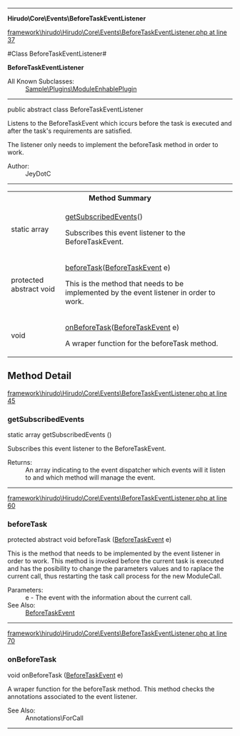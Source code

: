 

- - -

**Hirudo\Core\Events\BeforeTaskEventListener**


<a href="https://github.com/JeyDotC/Hirudo/blob/master/framework/hirudo/Hirudo/Core/Events/BeforeTaskEventListener.php#L37" >framework\hirudo\Hirudo\Core\Events\BeforeTaskEventListener.php at line 37</a>

#Class BeforeTaskEventListener#

**BeforeTaskEventListener**


<dl>
<dt>All Known Subclasses:</dt>
<dd><a href="https://github.com/JeyDotC/Hirudo-docs/blob/master/sample/plugins/moduleenhableplugin.md">Sample\Plugins\ModuleEnhablePlugin</a> </dd>
</dl>



- - -

<p class="signature"><span class='k'>public abstract  class</span> <span class='nx'>BeforeTaskEventListener</span></p>

<div class="comment" id="overview_description"><p><p>Listens to the BeforeTaskEvent which iccurs before the task is executed and after
the task's requirements are satisfied.</p></p><p><p>The listener only needs to implement the beforeTask method in order to work.</p></p></div>

<dl>
<dt>Author:</dt>
<dd>JeyDotC</dd>
</dl>


- - -

<table id="summary_method">
<tr><th colspan="2">Method Summary</th></tr>
<tr>
<td><span class='k'>static </span> <span class='nx'>array</span></td>
<td class="description"><p class="name"><a href="#getsubscribedevents">getSubscribedEvents</a>()</p><p class="description">Subscribes this event listener to the BeforeTaskEvent.</p></td>
</tr>
<tr>
<td><span class='k'>protected abstract </span> <span class='nx'>void</span></td>
<td class="description"><p class="name"><a href="#beforetask">beforeTask</a>(<a href="https://github.com/JeyDotC/Hirudo/blob/master/hirudo/core/events/BeforeTaskEvent.md">BeforeTaskEvent</a> e)</p><p class="description">This is the method that needs to be implemented by the event listener in
order to work. </p></td>
</tr>
<tr>
<td><span class='k'></span> <span class='nx'>void</span></td>
<td class="description"><p class="name"><a href="#onbeforetask">onBeforeTask</a>(<a href="https://github.com/JeyDotC/Hirudo/blob/master/hirudo/core/events/BeforeTaskEvent.md">BeforeTaskEvent</a> e)</p><p class="description">A wraper function for the beforeTask method. </p></td>
</tr>
</table>

<h2 id="detail_method">Method Detail</h2>

<a href="https://github.com/JeyDotC/Hirudo/blob/master/framework/hirudo/Hirudo/Core/Events/BeforeTaskEventListener.php#L45" >framework\hirudo\Hirudo\Core\Events\BeforeTaskEventListener.php at line 45</a>

<h3 id="getSubscribedEvents()">getSubscribedEvents</h3>
<span class='k'>static </span> <span class='nx'>array</span> <span class='nf'>getSubscribedEvents</span> ()

<div class="details">
<p>Subscribes this event listener to the BeforeTaskEvent.</p><dl>
<dt>Returns:</dt>
<dd>An array indicating to the event dispatcher which events will it listen to and which method will manage the event.</dd>
</dl>

</div>

- - -


<a href="https://github.com/JeyDotC/Hirudo/blob/master/framework/hirudo/Hirudo/Core/Events/BeforeTaskEventListener.php#L60" >framework\hirudo\Hirudo\Core\Events\BeforeTaskEventListener.php at line 60</a>

<h3 id="beforeTask()">beforeTask</h3>
<span class='k'>protected abstract </span> <span class='nx'>void</span> <span class='nf'>beforeTask</span> (<a href="https://github.com/JeyDotC/Hirudo/blob/master/hirudo/core/events/BeforeTaskEvent.md">BeforeTaskEvent</a> e)

<div class="details">
<p>This is the method that needs to be implemented by the event listener in
order to work. This method is invoked before the current task is executed
and has the posibility to change the parameters values and to raplace the
current call, thus restarting the task call process for the new ModuleCall.</p><dl>
<dt>Parameters:</dt>
<dd>e - The event with the information about the current call.</dd>
<dt>See Also:</dt>
<dd><a href="../../hirudo/core/events/beforetaskevent.html">BeforeTaskEvent</a></dd>
</dl>

</div>

- - -


<a href="https://github.com/JeyDotC/Hirudo/blob/master/framework/hirudo/Hirudo/Core/Events/BeforeTaskEventListener.php#L70" >framework\hirudo\Hirudo\Core\Events\BeforeTaskEventListener.php at line 70</a>

<h3 id="onBeforeTask()">onBeforeTask</h3>
<span class='k'></span> <span class='nx'>void</span> <span class='nf'>onBeforeTask</span> (<a href="https://github.com/JeyDotC/Hirudo/blob/master/hirudo/core/events/BeforeTaskEvent.md">BeforeTaskEvent</a> e)

<div class="details">
<p>A wraper function for the beforeTask method. This method checks the annotations
associated to the event listener.</p><dl>
<dt>See Also:</dt>
<dd>Annotations\ForCall</dd>
</dl>

</div>

- - -

